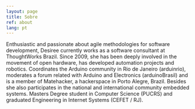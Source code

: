 ```yaml
---
layout: page
title: Sobre
ref: about
lang: pt
---
```


Enthusiastic and passionate about agile methodologies for software development, Desiree currently works as a software consultant at ThoughtWorks Brazil. Since 2009, she has been deeply involved in the movement of open hardware, has developed automation projects and robotics. Coordinates the Arduino community in Rio de Janeiro (​arduinrio​), moderates a forum related with Arduino and Electronics (​arduinoBrasil​) and is a member of ​Matehacker​, a hackerspace in Porto Alegre, Brazil. Besides she also participates in the national and international community embedded systems. Masters Degree student in Computer Science (PUCRS) and graduated  Engineering in Internet Systems (CEFET / RJ).
